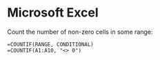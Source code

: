 # Microsoft Excel

Count the number of non-zero cells in some range:

```
=COUNTIF(RANGE, CONDITIONAL)
=COUNTIF(A1:A10, "<> 0")
```
